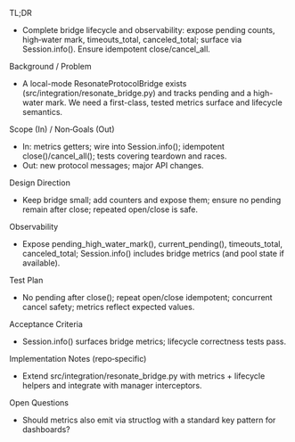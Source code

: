 TL;DR
- Complete bridge lifecycle and observability: expose pending counts, high‑water mark, timeouts_total, canceled_total; surface via Session.info(). Ensure idempotent close/cancel_all.

Background / Problem
- A local-mode ResonateProtocolBridge exists (src/integration/resonate_bridge.py) and tracks pending and a high-water mark. We need a first-class, tested metrics surface and lifecycle semantics.

Scope (In) / Non‑Goals (Out)
- In: metrics getters; wire into Session.info(); idempotent close()/cancel_all(); tests covering teardown and races.
- Out: new protocol messages; major API changes.

Design Direction
- Keep bridge small; add counters and expose them; ensure no pending remain after close; repeated open/close is safe.

Observability
- Expose pending_high_water_mark(), current_pending(), timeouts_total, canceled_total; Session.info() includes bridge metrics (and pool state if available).

Test Plan
- No pending after close(); repeat open/close idempotent; concurrent cancel safety; metrics reflect expected values.

Acceptance Criteria
- Session.info() surfaces bridge metrics; lifecycle correctness tests pass.

Implementation Notes (repo‑specific)
- Extend src/integration/resonate_bridge.py with metrics + lifecycle helpers and integrate with manager interceptors.

Open Questions
- Should metrics also emit via structlog with a standard key pattern for dashboards?

